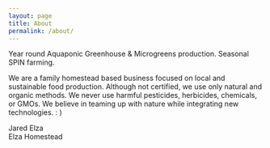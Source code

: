 ```yaml
---
layout: page
title: About
permalink: /about/
---
```

Year round Aquaponic Greenhouse & Microgreens production. Seasonal SPIN farming.
<br>

We are a family homestead based business focused on local and sustainable food production. Although not certified, we use only natural and organic methods. We never use harmful pesticides, herbicides, chemicals, or GMOs. We believe in teaming up with nature while integrating new technologies. : ) 
<br>

Jared Elza  
Elza Homestead
